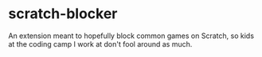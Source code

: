 # scratch-blocker
An extension meant to hopefully block common games on Scratch, so kids at the coding camp I work at don't fool around as much.

